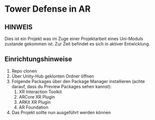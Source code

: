 # Tower Defense in AR

## HINWEIS
Dies ist ein Projekt was im Zuge einer Projektarbeit eines Uni-Moduls zustande gekommen ist.
Zur Zeit befindet es sich in aktiver Entwicklung.

## Einrichtungshinweise
1. Repo clonen
2. Über Unity-Hub geklonten Ordner öffnen
3. Folgende Packages über den Package Manager installieren (achte darauf, dass du Preview Packages sehen kannst):
    1. XR Interaction Toolkit
    2. ARCore XR Plugin
    3. ARKit XR Plugin
    4. AR Foundation
4. Das Projekt sollte nun ausgeführt werden können
